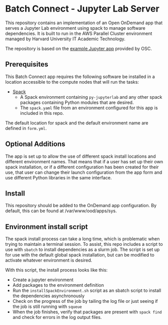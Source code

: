 # Batch Connect - Jupyter Lab Server

This repository contains an implementation of an Open OnDemand app that serves a Jupyter Lab environment using spack to manage software dependencies. It is built to run in the AWS Parallel Cluster environment managed by Harvard University IT Academic Technology.

The repository is based on the [example Jupyter app](https://github.com/OSC/bc_example_jupyter) provided by OSC.

## Prerequisites

This Batch Connect app requires the following software be installed in a location accessible to the compute nodes that will run the tasks:

- [Spack](https://spack.io/)
  - A Spack environment containing `py-jupyterlab` and any other spack packages containing Python modules that are desired.
  - The `spack.yaml` file from an environment configured for this app is included in this repo.

The default location for spack and the default environment name are defined in `form.yml`.

## Optional Additions

The app is set up to allow the use of different spack install locations and different environment names. That means that if a user has set up their own spack installation, or if a different configuration has been created for their use, that user can change their launch configuration from the app form and use different Python libraries in the same interface.

## Install

This repository should be added to the OnDemand app configuration. By default, this can be found at /var/www/ood/apps/sys.

## Environment install script

The spack install process can take a long time, which is problematic when trying to maintain a terminal session. To assist, this repo includes a script to use with `sbatch` to install dependencies as a slurm job. The script is set up for use with the default global spack installation, but can be modified to activate whatever environment is desired.

With this script, the install process looks like this:
- Create a jupyter environment
- Add packages to the environment definition
- Run the `installSpackEnvironment.sh` script as an sbatch script to install the dependencies asynchronously
- Check on the progress of the job by tailing the log file or just seeing if the job is still running with `squeue`
- When the job finishes, verify that packages are present with `spack find` and check for errors in the log output files.
